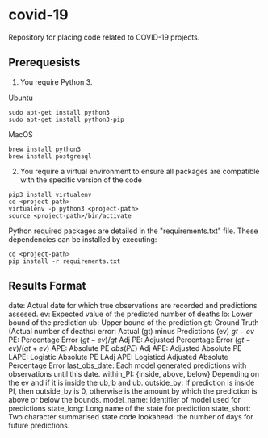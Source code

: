 # covid-19
Repository for placing code related to COVID-19 projects.

## Prerequesists

1) You require Python 3.

Ubuntu
```
sudo apt-get install python3
sudo apt-get install python3-pip
```

MacOS
```
brew install python3
brew install postgresql
```

2) You require a virtual environment to ensure all packages are compatible with the specific version of the code

```
pip3 install virtualenv
cd <project-path>
virtualenv -p python3 <project-path>
source <project-path>/bin/activate
```

Python required packages are detailed in the "requirements.txt" file. These
dependencies can be installed by executing:

```
cd <project-path>
pip install -r requirements.txt
```

## Results Format

date: Actual date for which true observations are recorded and predictions assesed.
ev: Expected value of the predicted number of deaths
lb: Lower bound of the prediction
ub: Upper bound of the prediction
gt: Ground Truth (Actual number of deaths)
error: Actual (gt) minus Predictions (ev) $gt-ev$
PE: Percentage Error $(gt-ev)/gt$
Adj PE: Adjusted Percentage Error $(gt-ev)/(gt+ev)$
APE: Absolute PE $abs(PE)$
Adj APE: Adjusted Absolute PE
LAPE: Logistic Absolute PE
LAdj APE: Logisticd Adjusted Absolute Percentage Error
last_obs_date: Each model generated predictions with observations until this date.
within_PI: {inside, above, below} Depending on the ev and if it is inside the ub,lb and ub.
outside_by: If prediction is inside PI, then outside_by is 0, otherwise is the amount by which the prediction is above or below the bounds.
model_name: Identifier of model used for predictions
state_long: Long name of the state for prediction
state_short: Two character summarised state code
lookahead: the number of days for future predictions.
